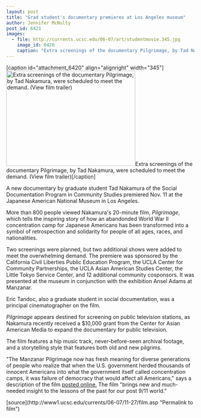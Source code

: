 ```yaml
---
layout: post
title: "Grad student's documentary premieres at Los Angeles museum"
author: Jennifer McNulty
post_id: 6421
images:
  - file: http://currents.ucsc.edu/06-07/art/studentmovie.345.jpg
    image_id: 6420
    caption: "Extra screenings of the documentary Pilgrimage, by Tad Nakamura, were scheduled to meet the demand. (View film trailer)"
---
```


[caption id="attachment_6420" align="alignright" width="345"]<a href="http://localhost/mysite/wp-content/uploads/2006/11/studentmovie.345.jpg"><img class="size-full wp-image-6420" src="http://localhost/mysite/wp-content/uploads/2006/11/studentmovie.345.jpg" alt="Extra screenings of the documentary Pilgrimage, by Tad Nakamura, were scheduled to meet the demand. (View film trailer)" width="345" height="255" /></a>Extra screenings of the documentary Pilgrimage, by Tad Nakamura, were scheduled to meet the demand. (View film trailer)[/caption]
<a name="content" id="content"></a>
<p>
  A new documentary by graduate student Tad Nakamura of the Social Documentation Program in Community Studies premiered Nov. 11 at the Japanese American National Museum in Los Angeles.
</p>
<p>
  More than 800 people viewed Nakamura's 20-minute film, <i>Pilgrimage</i>, which tells the inspiring story of how an abandonded World War II concentration camp for Japanese Americans has been transformed into a symbol of retrospection and solidarity for people of all ages, races, and nationalities.
</p>
<p>
  Two screenings were planned, but two additional shows were added to meet the overwhelming demand. The premiere was sponsored by the California Civil Liberties Public Education Program, the UCLA Center for Community Partnerships, the UCLA Asian American Studies Center, the Little Tokyo Service Center, and 12 additional community cosponsors. It was presented at the museum in conjunction with the exhibition Ansel Adams at Manzanar.
</p>
<p>
  Eric Tandoc, also a graduate student in social documentation, was a principal cinematographer on the film.
</p>
<p>
  <i>Pilgrimage</i> appears destined for screening on public television stations, as Nakamura recently received a $10,000 grant from the Center for Asian American Media to expand the documentary for public television.
</p>
<p>
  The film features a hip music track, never-before-seen archival footage, and a storytelling style that features both old and new pilgrims.
</p>
<p>
  "The Manzanar Pilgrimage now has fresh meaning for diverse generations of people who realize that when the U.S. government herded thousands of innocent Americans into what the government itself called concentration camps, it was failure of democracy that would affect all Americans," says a description of the film <a href="http://www.myspace.com/pilgrimagethemovie">posted online.</a> The film "brings new and much-needed insight to the lessons of the past for our post 9/11 world."<br>
</p>
[source](http://www1.ucsc.edu/currents/06-07/11-27/film.asp "Permalink to film")
